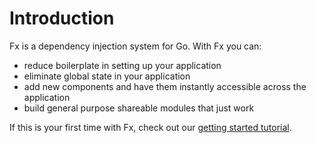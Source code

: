 # Introduction

Fx is a dependency injection system for Go.
With Fx you can:

- reduce boilerplate in setting up your application
- eliminate global state in your application
- add new components and have them instantly accessible across the application
- build general purpose shareable modules that just work

If this is your first time with Fx,
check out our [getting started tutorial](get-started/index.md).
